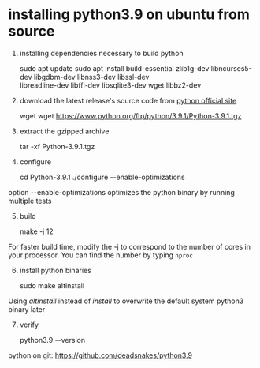 # installing python3.9 on ubuntu from source

1. installing dependencies necessary to build python

     sudo apt update
     sudo apt install build-essential zlib1g-dev libncurses5-dev libgdbm-dev libnss3-dev libssl-dev \
                      libreadline-dev libffi-dev libsqlite3-dev wget libbz2-dev

2. download the latest release's source code from [python official site](https://www.python.org/downloads/source/)

     wget wget https://www.python.org/ftp/python/3.9.1/Python-3.9.1.tgz

3. extract the gzipped archive

     tar -xf Python-3.9.1.tgz

4. configure

     cd Python-3.9.1
     ./configure --enable-optimizations

option --enable-optimizations optimizes the python binary by running multiple tests

5. build

    make -j 12

For faster build time, modify the -j to correspond to the number of cores in your processor. 
You can find the number by typing `nproc`

6. install python binaries

     sudo make altinstall

Using *altinstall* instead of *install* to overwrite the default system python3 binary later

7. verify

     python3.9 --version

python on git: <https://github.com/deadsnakes/python3.9>
